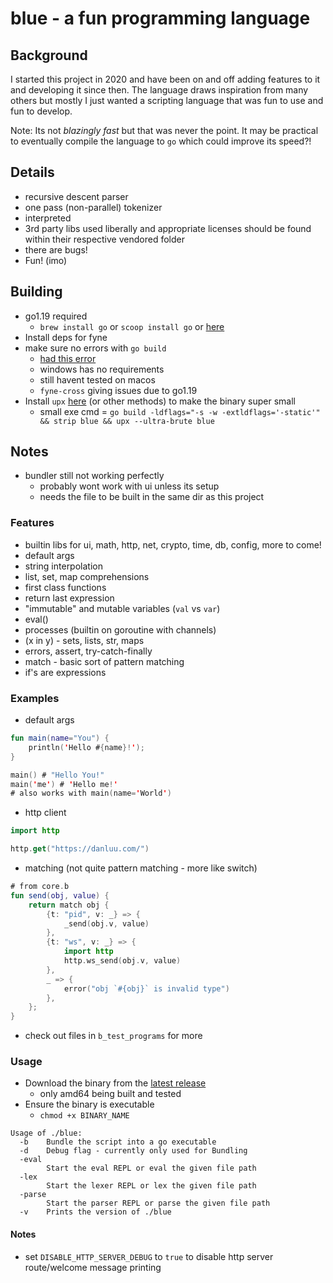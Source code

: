 # blue - a fun programming language

## Background

I started this project in 2020 and have been on and off adding features to it and developing it since then.  The language draws inspiration from many others but mostly I just wanted a scripting language that was fun to use and fun to develop.

Note: Its not *blazingly fast* but that was never the point. It may be practical to eventually compile the language to `go` which could improve its speed?!

## Details

* recursive descent parser
* one pass (non-parallel) tokenizer
* interpreted
* 3rd party libs used liberally and appropriate licenses should be found within their respective vendored folder
* there are bugs!
* Fun! (imo)


## Building

- go1.19 required
    - `brew install go` or `scoop install go` or [here](https://go.dev/dl/)
- Install deps for fyne
- make sure no errors with `go build`
    - [had this error](https://stackoverflow.com/questions/65387167/glfw-pkg-config-error-when-building-a-fyne-app)
    - windows has no requirements
    - still havent tested on macos
    - `fyne-cross` giving issues due to go1.19
- Install `upx` [here](https://upx.github.io/) (or other methods) to make the binary super small
    - small exe cmd = `go build -ldflags="-s -w -extldflags='-static'" && strip blue && upx --ultra-brute blue`

## Notes

- bundler still not working perfectly
    - probably wont work with ui unless its setup
    - needs the file to be built in the same dir as this project

### Features

* builtin libs for ui, math, http, net, crypto, time, db, config, more to come!
* default args
* string interpolation
* list, set, map comprehensions
* first class functions
* return last expression
* "immutable" and mutable variables (`val` vs `var`)
* eval()
* processes (builtin on goroutine with channels)
* (x in y) - sets, lists, str, maps
* errors, assert, try-catch-finally
* match - basic sort of pattern matching
* if's are expressions

### Examples

* default args
```kotlin
fun main(name="You") {
    println('Hello #{name}!');
}

main() # "Hello You!"
main('me') # 'Hello me!' 
# also works with main(name='World')
```

* http client

```kotlin
import http

http.get("https://danluu.com/")
```

* matching (not quite pattern matching - more like switch)

```kotlin
# from core.b
fun send(obj, value) {
    return match obj {
        {t: "pid", v: _} => {
            _send(obj.v, value)
        },
        {t: "ws", v: _} => {
            import http
            http.ws_send(obj.v, value)
        },
        _ => {
            error("obj `#{obj}` is invalid type")
        },
    };
}
```

* check out files in `b_test_programs` for more

### Usage

* Download the binary from the [latest release](https://github.com/brice-v/blue/releases)
    * only amd64 being built and tested
* Ensure the binary is executable
    * `chmod +x BINARY_NAME`

```
Usage of ./blue:
  -b    Bundle the script into a go executable
  -d    Debug flag - currently only used for Bundling
  -eval
        Start the eval REPL or eval the given file path
  -lex
        Start the lexer REPL or lex the given file path
  -parse
        Start the parser REPL or parse the given file path
  -v    Prints the version of ./blue
```

#### Notes

* set `DISABLE_HTTP_SERVER_DEBUG` to `true` to disable http server route/welcome message printing